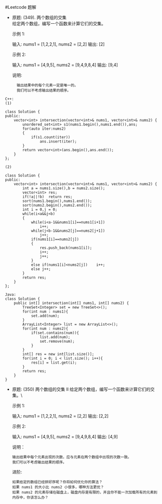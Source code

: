 #Leetcode 题解
* 原题:
    (349). 两个数组的交集 \
    给定两个数组，编写一个函数来计算它们的交集。
    
    示例 1:
    
    输入: nums1 = [1,2,2,1], nums2 = [2,2]
    输出: [2]
    
    示例 2:
    
    输入: nums1 = [4,9,5], nums2 = [9,4,9,8,4]
    输出: [9,4]
    
    说明:
    
        输出结果中的每个元素一定是唯一的。
        我们可以不考虑输出结果的顺序。
    

``` 
C++:
(1)

class Solution {
public:
    vector<int> intersection(vector<int>& nums1, vector<int>& nums2) {
        unordered_set<int> s1(nums1.begin(),nums1.end()),ans;
        for(auto iter:nums2)
        {
            if(s1.count(iter))
                ans.insert(iter);    
        }   
        return vector<int>(ans.begin(),ans.end());
    }
};

(2)

class Solution {
public:
    vector<int> intersection(vector<int>& nums1, vector<int>& nums2) {
        int a = nums1.size(),b = nums2.size();
        vector<int> res;
        if(!a||!b)  return res;
        sort(nums1.begin(),nums1.end());
        sort(nums2.begin(),nums2.end());
        int i = 0,j = 0;
        while(i<a&&j<b)
        {
            while(i<a-1&&nums1[i]==nums1[i+1])
                i++;
            while(j<b-1&&nums2[j]==nums2[j+1])
                j++;
            if(nums1[i]==nums2[j])  
            {
                res.push_back(nums1[i]);
                i++;
                j++;
            }  
            else if(nums1[i]<nums2[j])    i++;
            else j++;
        }
        return res;
    }
};
```
```
Java:
class Solution {
    public int[] intersection(int[] nums1, int[] nums2) {
        TreeSet<Integer> set = new TreeSet<>();
        for(int num : nums1){
            set.add(num);
        }
        ArrayList<Integer> list = new ArrayList<>();
        for(int num : nums2){
            if(set.contains(num)){
                list.add(num);
                set.remove(num);
            }
        }
        int[] res = new int[list.size()];
        for(int i = 0; i < list.size(); i++){
            res[i] = list.get(i);
        } 
        return res;
    }
}
```
* 原题:
  (350) 两个数组的交集 II
  给定两个数组，编写一个函数来计算它们的交集。\ 
  
  示例 1:
  
  输入: nums1 = [1,2,2,1], nums2 = [2,2]
  输出: [2,2]
  
  示例 2:
  
  输入: nums1 = [4,9,5], nums2 = [9,4,9,8,4]
  输出: [4,9]
  
  说明：
  
      输出结果中每个元素出现的次数，应与元素在两个数组中出现的次数一致。
      我们可以不考虑输出结果的顺序。
  
  进阶:
  
      如果给定的数组已经排好序呢？你将如何优化你的算法？
      如果 nums1 的大小比 nums2 小很多，哪种方法更优？
      如果 nums2 的元素存储在磁盘上，磁盘内存是有限的，并且你不能一次加载所有的元素到内存中，你该怎么办？

```


```